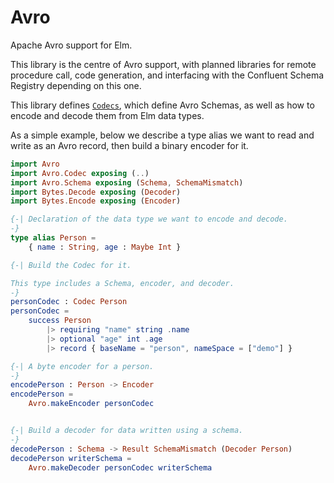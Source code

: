 # Avro

Apache Avro support for Elm.

This library is the centre of Avro support, with planned libraries
for remote procedure call, code generation, and interfacing with
the Confluent Schema Registry depending on this one.

This library defines [`Codecs`](Avro-Codec#Codec), which define
Avro Schemas, as well as how to encode and decode them from Elm
data types.

As a simple example, below we describe a type alias we want to
read and write as an Avro record, then build a binary encoder for
it.

```elm
import Avro
import Avro.Codec exposing (..)
import Avro.Schema exposing (Schema, SchemaMismatch)
import Bytes.Decode exposing (Decoder)
import Bytes.Encode exposing (Encoder)

{-| Declaration of the data type we want to encode and decode.
-}
type alias Person =
    { name : String, age : Maybe Int }

{-| Build the Codec for it.

This type includes a Schema, encoder, and decoder.
-}
personCodec : Codec Person
personCodec =
    success Person
        |> requiring "name" string .name
        |> optional "age" int .age
        |> record { baseName = "person", nameSpace = ["demo"] }

{-| A byte encoder for a person.
-}
encodePerson : Person -> Encoder
encodePerson =
    Avro.makeEncoder personCodec


{-| Build a decoder for data written using a schema.
-}
decodePerson : Schema -> Result SchemaMismatch (Decoder Person)
decodePerson writerSchema =
    Avro.makeDecoder personCodec writerSchema
```

